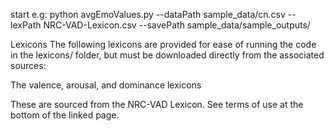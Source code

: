 start e.g:
python avgEmoValues.py --dataPath sample_data/cn.csv --lexPath NRC-VAD-Lexicon.csv --savePath sample_data/sample_outputs/

Lexicons
The following lexicons are provided for ease of running the code in the lexicons/ folder, but must be downloaded directly from the associated sources:

The valence, arousal, and dominance lexicons

These are sourced from the NRC-VAD Lexicon. See terms of use at the bottom of the linked page.
